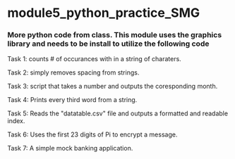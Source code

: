 # module5_python_practice_SMG


### More python code from class. This module uses the graphics library and needs to be install to utilize the following code


Task 1: counts # of occurances with in a string of charaters.

Task 2: simply removes spacing from strings.

Task 3: script that takes a number and outputs the coresponding month.

Task 4: Prints every third word from a string.

Task 5: Reads the "datatable.csv" file and outputs a formatted and readable index.

Task 6: Uses the first 23 digits of Pi to encrypt a message.

Task 7: A simple mock banking application.
